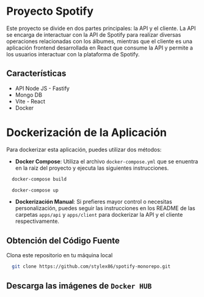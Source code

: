 # Proyecto Spotify

Este proyecto se divide en dos partes principales: la API y el cliente. La API se encarga de interactuar con la API de Spotify para realizar diversas operaciones relacionadas con los álbumes, mientras que el cliente es una aplicación frontend desarrollada en React que consume la API y permite a los usuarios interactuar con la plataforma de Spotify.

## Características

- API Node JS - Fastify
- Mongo DB 
- Vite - React
- Docker

# Dockerización de la Aplicación

Para dockerizar esta aplicación, puedes utilizar dos métodos:

-  **Docker Compose**: Utiliza el archivo `docker-compose.yml`  que se enuentra en la raiz del proyecto y ejecuta las siguientes instrucciones. 

```bash
  docker-compose build
```
```bash
  docker-compose up
```

-  **Dockerización Manual**: Si prefieres mayor control o necesitas personalización, puedes seguir las instrucciones en los README de las carpetas `apps/api` y `apps/client` para dockerizar la API y el cliente respectivamente.



## Obtención del Código Fuente

Clona este repositorio en tu máquina local

```bash
  git clone https://github.com/stylex86/spotify-monorepo.git
```

## Descarga las imágenes de `Docker HUB`
